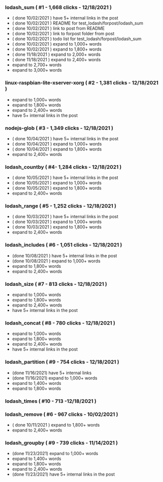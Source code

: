 ### lodash_sum ( #1 - 1,668 clicks - 12/18/2021 )
* ( done 10/02/2021 ) have 5+ internal links in the post
* ( done 10/02/2021 ) README for test_lodash/forpost/lodash_sum
* ( done 10/02/2021 ) link to post from README
* ( done 10/02/2021 ) link to forpost folder from post
* ( done 10/02/2021 ) todo list for test_lodash/forpost/lodash_sum
* ( done 10/02/2021 ) expand to 1,000+ words
* ( done 10/02/2021 ) expand to 1,800+ words
* ( done 11/18/2021 ) expand to 2,000+ words
* ( done 11/18/2021 ) expand to 2,400+ words
* expand to 2,700+ words
* expand to 3,000+ words

### linux-raspbian-lite-xserver-xorg ( #2 - 1,381 clicks - 12/18/2021 )
* expand to 1,000+ words
* expand to 1,800+ words
* expand to 2,400+ words
* have 5+ internal links in the post

### nodejs-glob ( #3 - 1,349 clicks - 12/18/2021 )
* ( done 10/04/2021 ) have 5+ internal links in the post
* ( done 10/04/2021 ) expand to 1,000+ words
* ( done 10/04/2021 ) expand to 1,800+ words
* expand to 2,400+ words

### lodash_countby ( #4- 1,284 clicks - 12/18/2021 )
* ( done 10/05/2021 ) have 5+ internal links in the post
* ( done 10/05/2021 ) expand to 1,000+ words
* ( done 10/05/2021 ) expand to 1,800+ words
* expand to 2,400+ words

### lodash_range ( #5 - 1,252 clicks - 12/18/2021 )
* ( done 10/03/2021 ) have 5+ internal links in the post
* ( done 10/03/2021 ) expand to 1,000+ words
* ( done 10/03/2021 ) expand to 1,800+ words
* expand to 2,400+ words

### lodash_includes ( #6 - 1,051 clicks - 12/18/2021 )
* (done 10/08/2021 ) have 5+ internal links in the post
* (done 10/08/2021 ) expand to 1,000+ words
* expand to 1,800+ words
* expand to 2,400+ words

### lodash_size ( #7 - 813 clicks - 12/18/2021 )
* expand to 1,000+ words
* expand to 1,800+ words
* expand to 2,400+ words
* have 5+ internal links in the post

### lodash_concat ( #8 - 780 clicks - 12/18/2021 )
* expand to 1,000+ words
* expand to 1,800+ words
* expand to 2,400+ words
* have 5+ internal links in the post

### lodash_partition ( #9 - 754 clicks - 12/18/2021 )
* (done 11/16/2021) have 5+ internal links
* (done 11/16/2021) expand to 1,000+ words
* expand to 1,400+ words
* expand to 1,800+ words

### lodash_times ( #10 - 713 -12/18/2021 )



<!--  OLd top 10 posts -->

### lodash_remove ( #6 - 967 clicks - 10/02/2021 )
* ( done 10/11/2021 ) expand to 1,800+ words
* expand to 2,400+ words

### lodash_groupby ( #9 - 739 clicks - 11/14/2021 )
* (done 11/23/2021) expand to 1,000+ words
* expand to 1,400+ words
* expand to 1,800+ words
* expand to 2,400+ words
* (done 11/23/2021) have 5+ internal links in the post






